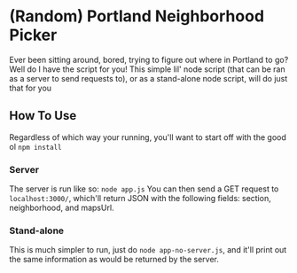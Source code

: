 # (Random) Portland Neighborhood Picker

Ever been sitting around, bored, trying to figure out where in Portland to go? Well do I have the script for you! This simple lil' node script (that can be ran as a server to send requests to), or as a stand-alone node script, will do just that for you

## How To Use

Regardless of which way your running, you'll want to start off with the good ol `npm install`

### Server

The server is run like so: `node app.js`
You can then send a GET request to `localhost:3000/`, which'll return JSON with the following fields: section, neighborhood, and mapsUrl.

### Stand-alone

This is much simpler to run, just do `node app-no-server.js`, and it'll print out the same information as would be returned by the server.
